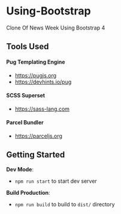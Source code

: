 # Using-Bootstrap

Clone Of News Week Using Bootstrap 4

## Tools Used

#### Pug Templating Engine

- https://pugjs.org
- https://devhints.io/pug

#### SCSS Superset

- https://sass-lang.com

#### Parcel Bundler

- https://parceljs.org

## Getting Started

**Dev Mode**:

- `npm run start` to start dev server

**Build Production**:

- `npm run build` to build to `dist/` directory
